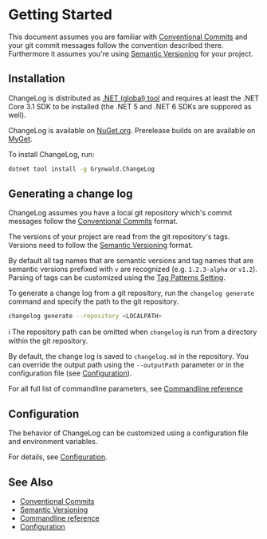 # Getting Started

This document assumes you are familiar with [Conventional Commits](https://www.conventionalcommits.org/) and your git commit messages follow the convention described there.
Furthermore it assumes you're using [Semantic Versioning](https://semver.org/) for your project.

## Installation

ChangeLog is distributed as [.NET (global) tool](https://docs.microsoft.com/en-us/dotnet/core/tools/global-tools) and requires at least the .NET Core 3.1 SDK to be installed (the .NET 5 and .NET 6 SDKs are suppored as well).

ChangeLog is available on [NuGet.org](https://www.nuget.org/packages/Grynwald.ChangeLog).
Prerelease builds on are available on [MyGet](https://www.myget.org/feed/ap0llo-changelog/package/nuget/Grynwald.ChangeLog).

To install ChangeLog, run:

```sh
dotnet tool install -g Grynwald.ChangeLog
```

## Generating a change log

ChangeLog assumes you have a local git repository which's commit messages follow the [Conventional Commits](https://www.conventionalcommits.org/) format.

The versions of your project are read from the git repository's tags.
Versions need to follow the [Semantic Versioning](https://semver.org/) format.

By default all tag names that are semantic versions and tag names that are semantic versions prefixed with `v` are recognized (e.g. `1.2.3-alpha` or `v1.2`).
Parsing of tags can be customized using the [Tag Patterns Setting](./configuration/settings/tag-patterns.md).

To generate a change log from a git repository, run the `changelog generate` command and specify the path to the git repository.

```sh
changelog generate --repository <LOCALPATH>
```

ℹ The repository path can be omitted when `changelog` is run from a directory within the git repository.

By default, the change log is saved to `changelog.md` in the repository.
You can override the output path using the `--outputPath` parameter or in the configuration file (see [Configuration](./configuration.md)).

For all full list of commandline parameters, see
[Commandline reference](./commandline-reference/index.md)

## Configuration

The behavior of ChangeLog can be customized using a configuration file and environment variables.

For details, see [Configuration](./configuration.md).

## See Also

- [Conventional Commits](https://www.conventionalcommits.org/)
- [Semantic Versioning](https://semver.org/)
- [Commandline reference](./commandline-reference/index.md)
- [Configuration](./configuration.md)